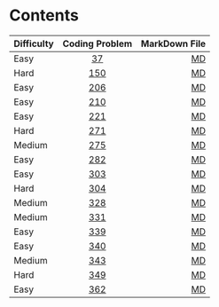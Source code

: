 # Contents

| Difficulty        | Coding Problem           | MarkDown File  |
| ------------- |:-------------:| -----:|
| Easy | [37](DailyCodingProblems/easy/codingProblem37.ts) | [MD](DailyCodingProblems/easy/codingProblem37.md) |
| Hard | [150](DailyCodingProblems/hard/codingProblem150.ts) | [MD](DailyCodingProblems/hard/codingProblem150.md) |
| Easy | [206](DailyCodingProblems/easy/codingProblem206.ts) | [MD](DailyCodingProblems/easy/codingProblem206.md) |
| Easy | [210](DailyCodingProblems/easy/codingProblem210.ts) | [MD](DailyCodingProblems/easy/codingProblem210.md) |
| Easy | [221](DailyCodingProblems/easy/codingProblem221.ts) | [MD](DailyCodingProblems/easy/codingProblem221.md) |
| Hard  | [271](DailyCodingProblems/hard/codingProblem271.ts) | [MD](DailyCodingProblems/hard/codingProblem271.md) |
| Medium | [275](DailyCodingProblems/medium/codingProblem275.ts) | [MD](DailyCodingProblems/medium/codingProblem275.md) |
| Easy | [282](DailyCodingProblems/easy/codingProblem282.ts) | [MD](DailyCodingProblems/easy/codingProblem282.md) |
| Easy | [303](DailyCodingProblems/easy/codingProblem303.ts) | [MD](DailyCodingProblems/easy/codingProblem303.md) |
| Hard | [304](DailyCodingProblems/hard/codingProblem304.ts) | [MD](DailyCodingProblems/hard/codingProblem304.md) |
| Medium | [328](DailyCodingProblems/medium/codingProblem328.ts) | [MD](DailyCodingProblems/medium/codingProblem328.md) |
| Medium | [331](DailyCodingProblems/medium/codingProblem331.ts) | [MD](DailyCodingProblems/medium/codingProblem331.md) |
| Easy | [339](DailyCodingProblems/easy/codingProblem339.ts) | [MD](DailyCodingProblems/easy/codingProblem339.md) |
| Easy | [340](DailyCodingProblems/easy/codingProblem340.ts) | [MD](DailyCodingProblems/easy/codingProblem340.md) |
| Medium | [343](DailyCodingProblems/medium/codingProblem343.ts) | [MD](DailyCodingProblems/medium/codingProblem343.md) |
| Hard | [349](DailyCodingProblems/hard/codingProblem349.ts) | [MD](DailyCodingProblems/hard/codingProblem349.md) |
| Easy | [362](DailyCodingProblems/easy/codingProblem362.ts) | [MD](DailyCodingProblems/easy/codingProblem362.md) |
